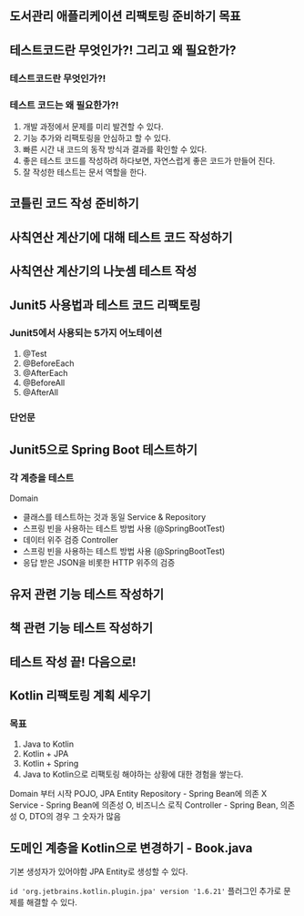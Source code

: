 ## 도서관리 애플리케이션 리팩토링 준비하기 목표

## 테스트코드란 무엇인가?! 그리고 왜 필요한가?

### 테스트코드란 무엇인가?!

### 테스트 코드는 왜 필요한가?!
1. 개발 과정에서 문제를 미리 발견할 수 있다.
2. 기능 추가와 리팩토링을 안심하고 할 수 있다.
3. 빠른 시간 내 코드의 동작 방식과 결과를 확인할 수 있다.
4. 좋은 테스트 코드를 작성하려 하다보면, 자연스럽게 좋은 코드가 만들어 진다.
5. 잘 작성한 테스트는 문서 역할을 한다.

## 코틀린 코드 작성 준비하기

## 사칙연산 계산기에 대해 테스트 코드 작성하기

## 사칙연산 계산기의 나눗셈 테스트 작성

## Junit5 사용법과 테스트 코드 리팩토링

### Junit5에서 사용되는 5가지 어노테이션
1. @Test
2. @BeforeEach
3. @AfterEach
4. @BeforeAll
5. @AfterAll

### 단언문

## Junit5으로 Spring Boot 테스트하기

### 각 계층을 테스트
Domain
- 클래스를 테스트하는 것과 동일
Service & Repository
- 스프링 빈을 사용하는 테스트 방법 사용 (@SpringBootTest)
- 데이터 위주 검증
Controller
- 스프링 빈을 사용하는 테스트 방법 사용 (@SpringBootTest)
- 응답 받은 JSON을 비롯한 HTTP 위주의 검증

## 유저 관련 기능 테스트 작성하기

## 책 관련 기능 테스트 작성하기

## 테스트 작성 끝! 다음으로!

## Kotlin 리팩토링 계획 세우기

### 목표
1. Java to Kotlin
2. Kotlin + JPA
3. Kotlin + Spring
4. Java to Kotlin으로 리팩토링 해야하는 상황에 대한 경험을 쌓는다.

Domain 부터 시작 POJO, JPA Entity
Repository - Spring Bean에 의존 X
Service - Spring Bean에 의존성 O, 비즈니스 로직
Controller - Spring Bean, 의존성 O, DTO의 경우 그 숫자가 많음

## 도메인 계층을 Kotlin으로 변경하기 - Book.java

기본 생성자가 있어야함 JPA Entity로 생성할 수 있다.

`id 'org.jetbrains.kotlin.plugin.jpa' version '1.6.21'`
플러그인 추가로 문제를 해결할 수 있다.